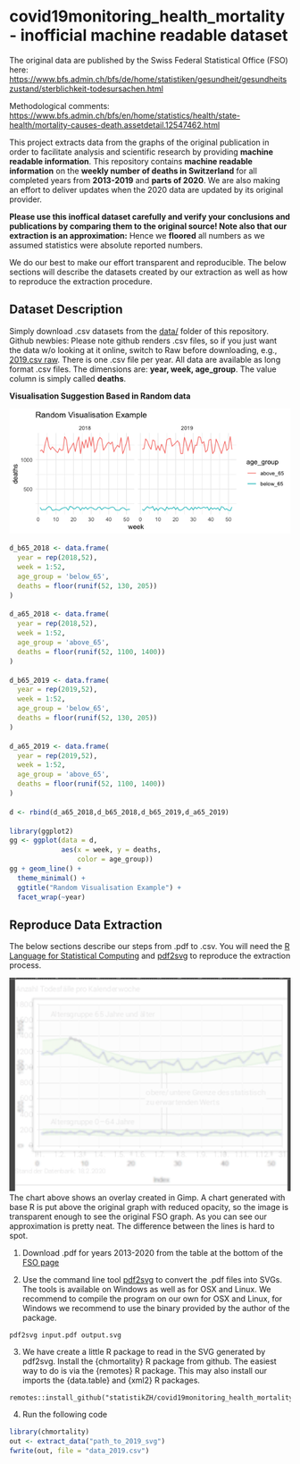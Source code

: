 # covid19monitoring_health_mortality - inofficial machine readable dataset

The original data are published by the Swiss Federal Statistical Office (FSO) here: 
https://www.bfs.admin.ch/bfs/de/home/statistiken/gesundheit/gesundheitszustand/sterblichkeit-todesursachen.html

Methodological comments:<br>
https://www.bfs.admin.ch/bfs/en/home/statistics/health/state-health/mortality-causes-death.assetdetail.12547462.html

This project extracts data from the graphs of the original publication in order to facilitate analysis and scientific research by providing **machine readable information**. This repository contains **machine readable information** on the **weekly number of deaths in Switzerland** for all completed years from **2013-2019** and **parts of 2020**. We are also making an effort to deliver updates when the 2020 data are updated by its original provider. 

**Please use this inoffical dataset carefully and verify your conclusions and publications by comparing them to the original source! Note also that our extraction is an approximation:** Hence we **floored** all numbers as we assumed statistics were absolute reported numbers.

We do our best to make our effort transparent and reproducible. The below sections will describe the datasets created by our extraction as well as how to reproduce the extraction procedure.

## Dataset Description

Simply download .csv datasets from the [data/](https://github.com/statistikZH/covid19monitoring_health_mortality/tree/master/data) folder of this repository. Github newbies: Please note github renders .csv files, so if you just want the data w/o looking at it online, switch to Raw before downloading, e.g., [2019.csv raw](https://raw.githubusercontent.com/statistikZH/covid19monitoring_health_mortality/master/data/2019.csv).  There is one .csv file per year. 
All data are available as long format .csv files. The dimensions are: **year, week, age_group**. The value column is 
simply called **deaths**. 

**Visualisation Suggestion Based in Random data**

![visualisation example](example.png)


```r
d_b65_2018 <- data.frame(
  year = rep(2018,52),
  week = 1:52,
  age_group = 'below_65',
  deaths = floor(runif(52, 130, 205))
)

d_a65_2018 <- data.frame(
  year = rep(2018,52),
  week = 1:52,
  age_group = 'above_65',
  deaths = floor(runif(52, 1100, 1400))
)

d_b65_2019 <- data.frame(
  year = rep(2019,52),
  week = 1:52,
  age_group = 'below_65',
  deaths = floor(runif(52, 130, 205))
)

d_a65_2019 <- data.frame(
  year = rep(2019,52),
  week = 1:52,
  age_group = 'above_65',
  deaths = floor(runif(52, 1100, 1400))
)

d <- rbind(d_a65_2018,d_b65_2018,d_b65_2019,d_a65_2019)

library(ggplot2)
gg <- ggplot(data = d,
             aes(x = week, y = deaths,
                 color = age_group))
gg + geom_line() +
  theme_minimal() + 
  ggtitle("Random Visualisation Example") +
  facet_wrap(~year)

```



## Reproduce Data Extraction

The below sections describe our steps from .pdf to .csv. You will need the [R Language for Statistical Computing](https://www.r-project.org/) and [pdf2svg](https://github.com/dawbarton/pdf2svg) to reproduce the extraction process. 

![overlap](overlap.png)
The chart above shows an overlay created in Gimp. A chart generated with base R is put above the original graph with reduced opacity, so the image is transparent enough to see the original FSO graph. As you can see our approximation
is pretty neat. The difference between the lines is hard to spot. 


1. Download .pdf for years 2013-2020 from the table at the bottom of the [FSO page](https://www.bfs.admin.ch/bfs/de/home/statistiken/gesundheit/gesundheitszustand/sterblichkeit-todesursachen.html)

2. Use the command line tool [pdf2svg](https://github.com/dawbarton/pdf2svg) to convert the .pdf files into SVGs. The tools is available on Windows as well as for OSX and Linux. We recommend to compile the program on our own for OSX and Linux, for Windows we recommend to use the binary provided by the author of the package. 

```
pdf2svg input.pdf output.svg
```

3. We have create a little R package to read in the SVG generated by pdf2svg. Install the {chmortality} R package from github. The easiest way to do is via the {remotes} R package. This may also install our imports the {data.table} and {xml2} R packages. 

```
remotes::install_github("statistikZH/covid19monitoring_health_mortality")
```

4. Run the following code 

```r
library(chmortality)
out <- extract_data("path_to_2019_svg")
fwrite(out, file = "data_2019.csv")


```












